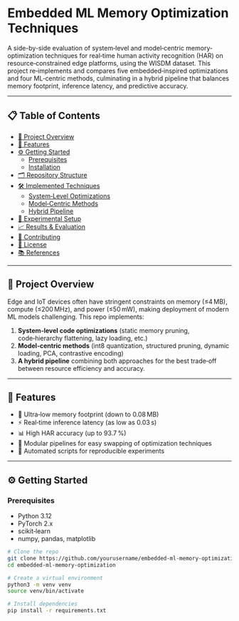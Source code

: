 # Embedded ML Memory Optimization Techniques

A side-by-side evaluation of system‐level and model‐centric memory‐optimization techniques for real‑time human activity recognition (HAR) on resource‑constrained edge platforms, using the WISDM dataset. This project re‑implements and compares five embedded‑inspired optimizations and four ML‑centric methods, culminating in a hybrid pipeline that balances memory footprint, inference latency, and predictive accuracy.

---

## 📋 Table of Contents

- [🚀 Project Overview](#-project-overview)  
- [🔧 Features](#-features)  
- [⚙️ Getting Started](#️-getting-started)  
  - [Prerequisites](#prerequisites)  
  - [Installation](#installation)  
- [🗂 Repository Structure](#-repository-structure)  
- [🛠 Implemented Techniques](#-implemented-techniques)  
  - [System‑Level Optimizations](#system‑level-optimizations)  
  - [Model‑Centric Methods](#model‑centric-methods)  
  - [Hybrid Pipeline](#hybrid-pipeline)  
- [🧪 Experimental Setup](#-experimental-setup)  
- [📈 Results & Evaluation](#-results--evaluation)  
- [🤝 Contributing](#-contributing)  
- [📄 License](#-license)  
- [📚 References](#-references)  

---

## 🚀 Project Overview

Edge and IoT devices often have stringent constraints on memory (≤4 MB), compute (≤200 MHz), and power (≤50 mW), making deployment of modern ML models challenging. This repo implements:

1. **System‑level code optimizations** (static memory pruning, code‑hierarchy flattening, lazy loading, etc.)  
2. **Model‑centric methods** (int8 quantization, structured pruning, dynamic loading, PCA, contrastive encoding)  
3. **A hybrid pipeline** combining both approaches for the best trade‑off between resource efficiency and accuracy.

---

## 🔧 Features

- 🚀 Ultra‑low memory footprint (down to 0.08 MB)  
- ⚡ Real‑time inference latency (as low as 0.03 s)  
- 📊 High HAR accuracy (up to 93.7 %)  
- 🔄 Modular pipelines for easy swapping of optimization techniques  
- 📑 Automated scripts for reproducible experiments  

---

## ⚙️ Getting Started

### Prerequisites

- Python 3.12  
- PyTorch 2.x  
- scikit‑learn  
- numpy, pandas, matplotlib  


```bash
# Clone the repo
git clone https://github.com/yourusername/embedded-ml-memory-optimization.git
cd embedded-ml-memory-optimization

# Create a virtual environment
python3 -m venv venv
source venv/bin/activate

# Install dependencies
pip install -r requirements.txt
